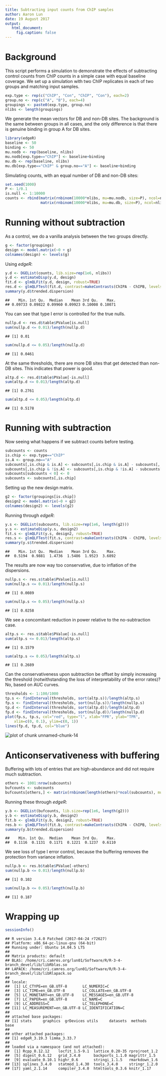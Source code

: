 ```yaml
---
title: Subtracting input counts from ChIP samples
author: Aaron Lun
date: 19 August 2017
output: 
   html_document:
     fig.caption: false
---
```




# Background

This script performs a simulation to demonstrate the effects of subtracting control counts from ChIP counts in a simple case with equal baseline coverage.
We set up a simulation with two ChIP replicates in each of two groups and matching input samples.


```r
exp.type <- rep(c("ChIP", "Con", "ChIP", "Con"), each=2)
group.no <- rep(c("A", "B"), each=4)
groupings <- paste0(exp.type, group.no)
nlibs <- length(groupings)
```

We generate the mean vectors for DB and non-DB sites.
The background is the same between groups in all cases, and the only difference is that there is genuine binding in group A for DB sites.


```r
library(edgeR)
baseline <- 50
binding <- 50
mu.nodb <- rep(baseline, nlibs)
mu.nodb[exp.type=="ChIP"] <- baseline+binding
mu.db <- rep(baseline, nlibs)
mu.db[exp.type=="ChIP" & group.no=="A"] <- baseline+binding
```

Simulating counts, with an equal number of DB and non-DB sites:


```r
set.seed(1000)
P <- 1/0.1
is.null <- 1:10000
counts <- rbind(matrix(rnbinom(10000*nlibs, mu=mu.nodb, size=P), ncol=nlibs, byrow=TRUE),
                matrix(rnbinom(10000*nlibs, mu=mu.db, size=P), ncol=nlibs, byrow=TRUE))
```

# Running without subtraction

As a control, we do a vanilla analysis between the two groups directly.


```r
g <- factor(groupings)
design <- model.matrix(~0 + g)
colnames(design) <- levels(g)
```

Using _edgeR_:


```r
y.d <- DGEList(counts, lib.size=rep(1e6, nlibs))
y.d <- estimateDisp(y.d, design)
fit.d <- glmQLFit(y.d, design, robust=TRUE)
res.d <- glmQLFTest(fit.d, contrast=makeContrasts(ChIPA - ChIPB, levels=design))
summary(y.d$trended.dispersion)
```

```
##    Min. 1st Qu.  Median    Mean 3rd Qu.    Max. 
## 0.09733 0.09822 0.09960 0.09923 0.10008 0.10071
```

You can see that type I error is controlled for the true nulls.


```r
nullp.d <- res.d$table$PValue[is.null]
sum(nullp.d <= 0.01)/length(nullp.d) 
```

```
## [1] 0.01
```

```r
sum(nullp.d <= 0.05)/length(nullp.d)
```

```
## [1] 0.0461
```
    
At the same thresholds, there are more DB sites that get detected than non-DB sites.
This indicates that power is good.


```r
altp.d <- res.d$table$PValue[-is.null]
sum(altp.d <= 0.01)/length(altp.d)
```

```
## [1] 0.2761
```

```r
sum(altp.d <= 0.05)/length(altp.d)
```

```
## [1] 0.5178
```

# Running with subtraction

Now seeing what happens if we subtract counts before testing.


```r
subcounts <- counts
is.chip <- exp.type=="ChIP"
is.A <- group.no=="A"
subcounts[,is.chip & is.A] <- subcounts[,is.chip & is.A] - subcounts[,!is.chip & is.A]
subcounts[,is.chip & !is.A] <- subcounts[,is.chip & !is.A] - subcounts[,!is.chip & !is.A]
subcounts[subcounts < 0] <- 0
subcounts <- subcounts[,is.chip]
```

Setting up the new design matrix.


```r
g2 <- factor(groupings[is.chip])
design2 <- model.matrix(~0 + g2)
colnames(design2) <- levels(g2)
```

Running through _edgeR_:


```r
y.s <- DGEList(subcounts, lib.size=rep(1e6, length(g2)))
y.s <- estimateDisp(y.s, design2)
fit.s <- glmQLFit(y.s, design2, robust=TRUE)
res.s <- glmQLFTest(fit.s, contrast=makeContrasts(ChIPA - ChIPB, levels=design2))
summary(y.s$trended.dispersion)
```

```
##    Min. 1st Qu.  Median    Mean 3rd Qu.    Max. 
##  0.5194  0.9881  1.4736  1.5486  1.9523  3.6892
```

The results are now way too conservative, due to inflation of the dispersions.


```r
nullp.s <- res.s$table$PValue[is.null]
sum(nullp.s <= 0.01)/length(nullp.s) 
```

```
## [1] 0.0089
```

```r
sum(nullp.s <= 0.05)/length(nullp.s)
```

```
## [1] 0.0258
```

We see a concomitant reduction in power relative to the no-subtraction case.


```r
altp.s <- res.s$table$PValue[-is.null]
sum(altp.s <= 0.01)/length(altp.s)
```

```
## [1] 0.1579
```

```r
sum(altp.s <= 0.05)/length(altp.s)
```

```
## [1] 0.2689
```

Can the conservativeness upon subtraction be offset by simply increasing the threshold (notwithstanding the loss of interpretability of the error rates)?
No, based on AUC curves.


```r
thresholds <- 1:100/1000
tp.s <- findInterval(thresholds, sort(altp.s))/length(altp.s)
fp.s <- findInterval(thresholds, sort(nullp.s))/length(nullp.s)
tp.d <- findInterval(thresholds, sort(altp.d))/length(altp.d)
fp.d <- findInterval(thresholds, sort(nullp.d))/length(nullp.d)
plot(fp.s, tp.s, col="red", type="l", xlab="FPR", ylab="TPR", 
    xlim=c(0, 0.1), ylim=c(0, 1))
lines(fp.d, tp.d, col="blue")
```

![plot of chunk unnamed-chunk-14](figures-subtract/unnamed-chunk-14-1.png)

# Anticonservativeness with buffering

Buffering with lots of entries that are high-abundance and did not require much subtraction.


```r
others <- 1001:nrow(subcounts)
bufcounts <- subcounts
bufcounts[others,] <- matrix(rnbinom(length(others)*ncol(subcounts), mu=binding, size=P), length(others))
```

Running these through _edgeR_:


```r
y.b <- DGEList(bufcounts, lib.size=rep(1e6, length(g2)))
y.b <- estimateDisp(y.b, design2)
fit.b <- glmQLFit(y.b, design2, robust=TRUE)
res.b <- glmQLFTest(fit.b, contrast=makeContrasts(ChIPA - ChIPB, levels=design2))
summary(y.b$trended.dispersion)
```

```
##    Min. 1st Qu.  Median    Mean 3rd Qu.    Max. 
##  0.1116  0.1131  0.1171  0.1221  0.1237  0.6110
```

We see loss of type I error control, because the buffering removes the protection from variance inflation.


```r
nullp.b <- res.b$table$PValue[-others]
sum(nullp.b <= 0.01)/length(nullp.b) 
```

```
## [1] 0.102
```

```r
sum(nullp.b <= 0.05)/length(nullp.b)
```

```
## [1] 0.187
```

# Wrapping up


```r
sessionInfo()
```

```
## R version 3.4.0 Patched (2017-04-24 r72627)
## Platform: x86_64-pc-linux-gnu (64-bit)
## Running under: Ubuntu 14.04.5 LTS
## 
## Matrix products: default
## BLAS: /home/cri.camres.org/lun01/Software/R/R-3-4-branch_devel/lib/libRblas.so
## LAPACK: /home/cri.camres.org/lun01/Software/R/R-3-4-branch_devel/lib/libRlapack.so
## 
## locale:
##  [1] LC_CTYPE=en_GB.UTF-8       LC_NUMERIC=C              
##  [3] LC_TIME=en_GB.UTF-8        LC_COLLATE=en_GB.UTF-8    
##  [5] LC_MONETARY=en_GB.UTF-8    LC_MESSAGES=en_GB.UTF-8   
##  [7] LC_PAPER=en_GB.UTF-8       LC_NAME=C                 
##  [9] LC_ADDRESS=C               LC_TELEPHONE=C            
## [11] LC_MEASUREMENT=en_GB.UTF-8 LC_IDENTIFICATION=C       
## 
## attached base packages:
## [1] stats     graphics  grDevices utils     datasets  methods   base     
## 
## other attached packages:
## [1] edgeR_3.19.3 limma_3.33.7
## 
## loaded via a namespace (and not attached):
##  [1] Rcpp_0.12.12    locfit_1.5-9.1  lattice_0.20-35 rprojroot_1.2  
##  [5] digest_0.6.12   grid_3.4.0      backports_1.1.0 magrittr_1.5   
##  [9] evaluate_0.10.1 highr_0.6       stringi_1.1.5   rmarkdown_1.6  
## [13] splines_3.4.0   statmod_1.4.30  tools_3.4.0     stringr_1.2.0  
## [17] yaml_2.1.14     compiler_3.4.0  htmltools_0.3.6 knitr_1.17
```
